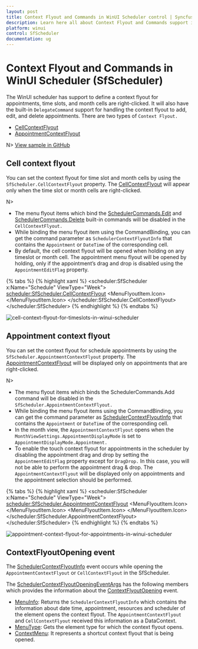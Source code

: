 ```yaml
---
layout: post
title: Context Flyout and Commands in WinUI Scheduler control | Syncfusion
description: Learn here all about Context Flyout and Commands support in Syncfusion WinUI Scheduler(SfScheduler) control and more.
platform: winui
control: SfScheduler
documentation: ug
---
```


# Context Flyout and Commands in WinUI Scheduler (SfScheduler)

The WinUI scheduler has support to define a context flyout for appointments, time slots, and month cells are right-clicked. It will also have the built-in `DelegateCommand` support for handling the context flyout to add, edit, and delete appointments. There are two types of `Context Flyout.`

* [CellContextFlyout](https://help.syncfusion.com/cr/winui/Syncfusion.UI.Xaml.Scheduler.SfScheduler.html#Syncfusion_UI_Xaml_Scheduler_SfScheduler_CellContextFlyout)
* [AppointmentContextFlyout](https://help.syncfusion.com/cr/winui/Syncfusion.UI.Xaml.Scheduler.SfScheduler.html#Syncfusion_UI_Xaml_Scheduler_SfScheduler_AppointmentContextFlyout)

N> [View sample in GitHub](https://github.com/SyncfusionExamples/WinUI-Scheduler-Examples/tree/main/SchedulerContextFlyout)

## Cell context flyout

You can set the context flyout for time slot and month cells by using the `SfScheduler.CellContextFlyout` property. The [CellContextFlyout](https://help.syncfusion.com/cr/winui/Syncfusion.UI.Xaml.Scheduler.SfScheduler.html#Syncfusion_UI_Xaml_Scheduler_SfScheduler_CellContextFlyout) will appear only when the time slot or month cells are right-clicked.

N> 
* The menu flyout items which bind the [SchedulerCommands.Edit](https://help.syncfusion.com/cr/winui/Syncfusion.UI.Xaml.Scheduler.SchedulerCommands.html#Syncfusion_UI_Xaml_Scheduler_SchedulerCommands_Edit) and [SchedulerCommands.Delete](https://help.syncfusion.com/cr/winui/Syncfusion.UI.Xaml.Scheduler.SchedulerCommands.html#Syncfusion_UI_Xaml_Scheduler_SchedulerCommands_Delete) built-in commands will be disabled in the `CellContextFlyout.`
* While binding the menu flyout item using the CommandBinding, you can get the command parameter as `SchedulerContextFlyoutInfo` that contains the `Appointment` or `DateTime` of the corresponding cell.
* By default, the cell context flyout will be opened when holding on any timeslot or month cell. The appointment menu flyout will be opened by holding, only if the appointment’s drag and drop is disabled using the `AppointmentEditFlag` property.

{% tabs %}
{% highlight xaml %}
<scheduler:SfScheduler x:Name="Schedule" 
                       ViewType="Week">
    <scheduler:SfScheduler.CellContextFlyout>
        <MenuFlyout>
            <MenuFlyoutItem Text="Add" 
                            Foreground="{ThemeResource SystemBaseHighColor}" 
                            Command="{x:Bind Path=scheduler:SchedulerCommands.Add}" 
                            CommandParameter="{Binding}">
                <MenuFlyoutItem.Icon>
                    <FontIcon x:Name="Add" 
                              Foreground="{ThemeResource SystemBaseHighColor}" 
                              FontFamily="Segoe MDL2 Assets" 
                              Glyph="&#xE710;"/>
                </MenuFlyoutItem.Icon>
            </MenuFlyoutItem>
        </MenuFlyout>
    </scheduler:SfScheduler.CellContextFlyout>
</scheduler:SfScheduler>
{% endhighlight %}
{% endtabs %}

![cell-context-flyout-for-timeslots-in-winui-scheduler](Context-Flyout-Commands_Images/cell-context-flyout-for-timeslots-in-winui-scheduler.png)

## Appointment context flyout

You can set the context flyout for schedule appointments by using the `SfScheduler.AppointmentContextFlyout` property. The [AppointmentContextFlyout](https://help.syncfusion.com/cr/winui/Syncfusion.UI.Xaml.Scheduler.SfScheduler.html#Syncfusion_UI_Xaml_Scheduler_SfScheduler_AppointmentContextFlyout) will be displayed only on appointments that are right-clicked.

N>
* The menu flyout items which binds the SchedulerCommands.Add command will be disabled in the `SfScheduler.AppointmentContextFlyout.`
* While binding the menu flyout items using the CommandBinding, you can get the command parameter as [SchedulerContextFlyoutInfo](https://help.syncfusion.com/cr/winui/Syncfusion.UI.Xaml.Scheduler.SchedulerContextFlyoutInfo.html) that contains the `Appointment` or `DateTime` of the corresponding cell.
* In the month view, the `AppointmentContextFlyout` opens when the `MonthViewSettings.AppointmentDisplayMode` is set to `AppointmentDisplayMode.Appointment.`
* To enable the touch context flyout for appointments in the scheduler by disabling the appointment drag and drop by setting the `AppointmentEditFlag` property except for `DragDrop.` In this case, you will not be able to perform the appointment drag & drop. The `AppointmentContextFlyout` will be displayed only on appointments and the appointment selection should be performed.

{% tabs %}
{% highlight xaml %}
<scheduler:SfScheduler x:Name="Schedule" 
                               ViewType="Week">
            <scheduler:SfScheduler.AppointmentContextFlyout>
                <MenuFlyout>
                    <MenuFlyoutItem Text="Edit" Foreground="{ThemeResource SystemBaseHighColor}" Command="{x:Bind Path=scheduler:SchedulerCommands.Edit}" CommandParameter="{Binding}">
                        <MenuFlyoutItem.Icon>
                            <FontIcon x:Name="Edit" Foreground="{ThemeResource SystemBaseHighColor}" FontFamily="Segoe MDL2 Assets" Glyph="&#xE70F;"/>
                        </MenuFlyoutItem.Icon>
                    </MenuFlyoutItem>
                    <MenuFlyoutItem Text="Delete" Foreground="{ThemeResource SystemBaseHighColor}" Command="{x:Bind Path=scheduler:SchedulerCommands.Delete}" CommandParameter="{Binding}">
                        <MenuFlyoutItem.Icon>
                            <FontIcon x:Name="Delete" Foreground="{ThemeResource SystemBaseHighColor}"  FontFamily="Segoe MDL2 Assets" Glyph="&#xE74D;"/>
                        </MenuFlyoutItem.Icon>
                    </MenuFlyoutItem>
                </MenuFlyout>
            </scheduler:SfScheduler.AppointmentContextFlyout>
        </scheduler:SfScheduler>
{% endhighlight %}
{% endtabs %}

![appointment-context-flyout-for-appointments-in-winui-scheduler](Context-Flyout-Commands_Images/appointment-context-flyout-for-appointments-in-winui-scheduler.png)

## ContextFlyoutOpening event

The [SchedulerContextFlyoutInfo](https://help.syncfusion.com/cr/winui/Syncfusion.UI.Xaml.Scheduler.SchedulerContextFlyoutInfo.html) event occurs while opening the `AppointmentContextFlyout` or `CellContextFlyout` in the SfScheduler.

The [SchedulerContextFlyoutOpeningEventArgs](https://help.syncfusion.com/cr/winui/Syncfusion.UI.Xaml.Scheduler.SchedulerContextFlyoutOpeningEventArgs.html) has the following members which provides the information about the [ContextFlyoutOpening](https://help.syncfusion.com/cr/winui/Syncfusion.UI.Xaml.Scheduler.SfScheduler.html#Syncfusion_UI_Xaml_Scheduler_SfScheduler_ContextFlyoutOpening) event.

* [MenuInfo](https://help.syncfusion.com/cr/winui/Syncfusion.UI.Xaml.Scheduler.SchedulerContextFlyoutOpeningEventArgs.html#Syncfusion_UI_Xaml_Scheduler_SchedulerContextFlyoutOpeningEventArgs_MenuInfo): Returns the `SchedulerContextFlyoutInfo` which contains the information about date time, appointment, resources and scheduler of the element opens the context flyout. The `AppointmentContextFlyout` and `CellContextFlyout` received this information as a DataContext.
* [MenuType](https://help.syncfusion.com/cr/winui/Syncfusion.UI.Xaml.Scheduler.SchedulerContextFlyoutOpeningEventArgs.html#Syncfusion_UI_Xaml_Scheduler_SchedulerContextFlyoutOpeningEventArgs_MenuType): Gets the element type for which the context flyout opens.
* [ContextMenu](https://help.syncfusion.com/cr/winui/Syncfusion.UI.Xaml.Scheduler.SchedulerContextFlyoutOpeningEventArgs.html#Syncfusion_UI_Xaml_Scheduler_SchedulerContextFlyoutOpeningEventArgs_ContextMenu): It represents a shortcut context flyout that is being opened.